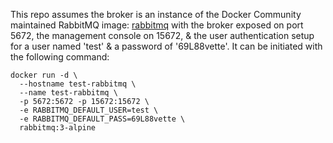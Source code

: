 This repo assumes the broker is an instance of the Docker Community maintained RabbitMQ image: [rabbitmq](registry.hub.docker.com/_/rabbitmq) with the broker exposed on port 5672, the management console on 15672, & the user authentication setup for a user named 'test' & a password of '69L88vette'. It can be initiated with the following command:

```
docker run -d \
  --hostname test-rabbitmq \
  --name test-rabbitmq \
  -p 5672:5672 -p 15672:15672 \
  -e RABBITMQ_DEFAULT_USER=test \
  -e RABBITMQ_DEFAULT_PASS=69L88vette \
  rabbitmq:3-alpine
```
